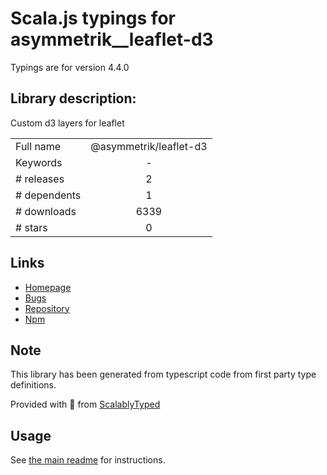 
# Scala.js typings for asymmetrik__leaflet-d3

Typings are for version 4.4.0

## Library description:
Custom d3 layers for leaflet

|                    |                 |
| ------------------ | :-------------: |
| Full name          | @asymmetrik/leaflet-d3 |
| Keywords           | - |
| # releases         | 2 |
| # dependents       | 1 |
| # downloads        | 6339 |
| # stars            | 0 |

## Links
- [Homepage](https://github.com/Asymmetrik/leaflet-d3#readme)
- [Bugs](https://github.com/Asymmetrik/leaflet-d3/issues)
- [Repository](https://github.com/Asymmetrik/leaflet-d3)
- [Npm](https://www.npmjs.com/package/%40asymmetrik%2Fleaflet-d3)
    


## Note
This library has been generated from typescript code from first party type definitions.

Provided with :purple_heart: from [ScalablyTyped](https://github.com/oyvindberg/ScalablyTyped)

## Usage
See [the main readme](../../readme.md) for instructions.



